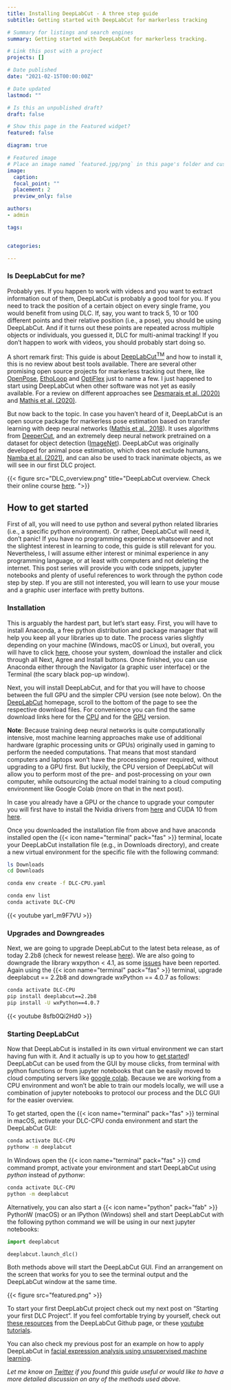 ```yaml
---
title: Installing DeepLabCut - A three step guide
subtitle: Getting started with DeepLabCut for markerless tracking 

# Summary for listings and search engines
summary: Getting started with DeepLabCut for markerless tracking.

# Link this post with a project
projects: []

# Date published
date: "2021-02-15T00:00:00Z"

# Date updated
lastmod: ""

# Is this an unpublished draft?
draft: false

# Show this page in the Featured widget?
featured: false

diagram: true

# Featured image
# Place an image named `featured.jpg/png` in this page's folder and customize its options here.
image:
  caption: 
  focal_point: ""
  placement: 2
  preview_only: false

authors:
- admin

tags:


categories:

---
```


### Is DeepLabCut for me?
Probably yes. If you happen to work with videos and you want to extract information out of them, DeepLabCut is probably a good tool for you. If you need to track the position of a certain object on every single frame, you would benefit from using DLC. If, say, you want to track 5, 10 or 100 different points and their relative position (i.e., a pose), you should be using DeepLabCut. And if it turns out these points are repeated across multiple objects or individuals, you guessed it, DLC for multi-animal tracking! If you don’t happen to work with videos, you should probably start doing so.

A short remark first: This guide is about [DeepLabCut<sup>TM</sup>](http://www.mackenziemathislab.org/deeplabcut) and how to install it, this is no review about best tools available. There are several other promising open source projects for markerless tracking out there, like [OpenPose](https://cmu-perceptual-computing-lab.github.io/openpose/web/html/doc/), [EthoLoop](http://www.etholoop.org/index.html) and [OptiFlex](https://github.com/saptera/OptiFlex) just to name a few. I just happened to start using DeepLabCut when other software was not yet as easily available. For a review on different approaches see [Desmarais et al. (2020)](https://arxiv.org/abs/2010.06449) and [Mathis et al. (2020)](https://www.sciencedirect.com/science/article/abs/pii/S0896627320307170).

But now back to the topic. In case you haven’t heard of it, DeepLabCut is an open source package for markerless pose estimation based on transfer learning with deep neural networks ([Mathis et al., 2018](https://www.nature.com/articles/s41593-018-0209-y)). It uses algorithms from [DeeperCut](https://link.springer.com/chapter/10.1007/978-3-319-46466-4_3), and an extremely deep neural network pretrained on a dataset for object detection ([ImageNet](https://openaccess.thecvf.com/content_cvpr_2016/html/He_Deep_Residual_Learning_CVPR_2016_paper.html)). DeepLabCut was originally developed for animal pose estimation, which does not exclude humans, [Namba et al. (2021)](https://www.nature.com/articles/s41598-021-83077-4), and can also be used to track inanimate objects, as we will see in our first DLC project.

{{< figure src="DLC_overview.png" title="DeepLabCut overview. Check their online course [here](http://DLCcourse.deeplabcut.org). ">}}

## How to get started
First of all, you will need to use python and several python related libraries (i.e., a specific python environment). Or rather, DeepLabCut will need it, don’t panic! If you have no programming experience whatsoever and not the slightest interest in learning to code, this guide is still relevant for you. Nevertheless, I will assume either interest or minimal experience in any programming language, or at least with computers and not deleting the internet. This post series will provide you with code snippets, jupyter notebooks and plenty of useful references to work through the python code step by step. If you are still not interested, you will learn to use your mouse and a graphic user interface with pretty buttons.


### Installation
This is arguably the hardest part, but let’s start easy. 
First, you will have to install Anaconda, a free python distribution and package manager that will help you keep all your libraries up to date. The process varies slightly depending on your machine (Windows, macOS or Linux), but overall, you will have to click [here](https://docs.anaconda.com/anaconda/install/), choose your system, download the installer and click through all Next, Agree and Install buttons. Once finished, you can use Anaconda either through the Navigator (a graphic user interface) or the Terminal (the scary black pop-up window).

Next, you will install DeepLabCut, and for that you will have to choose between the full GPU and the simpler CPU version (see note below). On the [DeepLabCut](http://www.mackenziemathislab.org/deeplabcut) homepage, scroll to the bottom of the page to see the respective download files. For convenience you can find the same download links here for the [CPU](http://www.mackenziemathislab.org/s/DLC-CPU.yaml) and for the [GPU](http://www.mackenziemathislab.org/s/DLC-GPU.yaml) version. 

**Note**: Because training deep neural networks is quite computationally intensive, most machine learning approaches make use of additional hardware (graphic processing units or GPUs) originally used in gaming to perform the needed computations. That means that most standard computers and laptops won’t have the processing power required, without upgrading to a GPU first. But luckily, the CPU version of DeepLabCut will allow you to perform most of the pre- and post-processing on your own computer, while outsourcing the actual model training to a cloud computing environment like Google Colab (more on that in the next post).

In case you already have a GPU or the chance to upgrade your computer you will first have to install the Nvidia drivers from [here](https://www.nvidia.com/download/index.aspx) and CUDA 10 from [here](https://developer.nvidia.com/cuda-10.0-download-archive).

Once you downloaded the installation file from above and have anaconda installed open the {{< icon name="terminal" pack="fas" >}}  terminal, locate your DeepLabCut installation file (e.g., in Downloads directory), and create a new virtual environment for the specific file with the following command: 

```bash
ls Downloads
cd Downloads

conda env create -f DLC-CPU.yaml

conda env list
conda activate DLC-CPU
```

{{< youtube yarI_m9F7VU >}}


### Upgrades and Downgreades
Next, we are going to upgrade DeepLabCut to the latest beta release, as of today 2.2b8 (check for newest release [here](https://github.com/DeepLabCut/DeepLabCut#versions)). We are also going to downgrade the library wxpython < 4.1, as some [issues](https://github.com/DeepLabCut/DeepLabCut/issues/682) have been reported. Again using the {{< icon name="terminal" pack="fas" >}}      terminal, upgrade deeplabcut == 2.2b8 and downgrade wxPython == 4.0.7 as follows:

```bash
conda activate DLC-CPU
pip install deeplabcut==2.2b8
pip install -U wxPython==4.0.7
```

{{< youtube 8sfb0Qi2Hd0 >}}

### Starting DeepLabCut
Now that DeepLabCut is installed in its own virtual environment we can start having fun with it. And it actually is up to you how to [get started](https://github.com/DeepLabCut/DeepLabCut/blob/master/docs/UseOverviewGuide.md#the-options-for-using-deeplabcut)! DeepLabCut can be used from the GUI by mouse clicks, from terminal with python functions or from jupyter notebooks that can be easily moved to cloud computing servers like [google colab](https://colab.research.google.com/notebooks/intro.ipynb). 
Because we are working from a CPU environment and won’t be able to train our models locally, we will use a combination of jupyter notebooks to protocol our process and the DLC GUI for the easier overview. 

To get started, open the {{< icon name="terminal" pack="fas" >}}  terminal in macOS, activate your DLC-CPU conda environment and start the DeepLabCut GUI:

```bash
conda activate DLC-CPU
pythonw -m deeplabcut
```

In Windows open the {{< icon name="terminal" pack="fas" >}}  cmd command prompt, activate your environment and start DeepLabCut using *python* instead of *pythonw*:

```bash
conda activate DLC-CPU
python -m deeplabcut
```

Alternatively, you can also start a {{< icon name="python" pack="fab" >}} PythonW (macOS) or an IPython (Windows) shell and start DeepLabCut with the following python command we will be using in our next jupyter notebooks:

```python
import deeplabcut

deeplabcut.launch_dlc()
```

Both methods above will start the DeepLabCut GUI. Find an arrangement on the screen that works for you to see the terminal output and the DeepLabCut window at the same time.

{{< figure src="featured.png" >}}

To start your first DeepLabCut project check out my next post on “Starting your first DLC Project”. If you feel comfortable trying by yourself, check out [these resources](https://github.com/DeepLabCut/DeepLabCut/blob/master/docs/UseOverviewGuide.md#create-a-new-project) from the DeepLabCut Github page, or these [youtube tutorials](https://www.youtube.com/channel/UC2HEbWpC_1v6i9RnDMy-dfA). 

You can also check my previous post for an example on how to apply DeepLabCut in [facial expression analysis using unsupervised machine learning](https://guillermohidalgogadea.com/openlabnotebook/upgrade-your-next-zoom-meeting/).



*Let me know on [Twitter](https://twitter.com/G_HidalgoGadea) if you found this guide useful or would like to have a more detailed discussion on any of the methods used above.*
